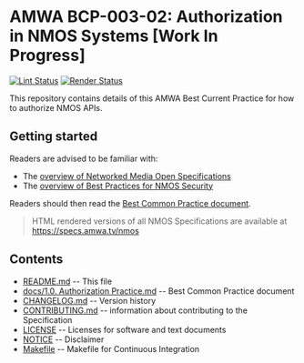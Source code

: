 # AMWA BCP-003-02: Authorization in NMOS Systems \[Work In Progress\]

[![Lint Status](https://github.com/AMWA-TV/nmos-authorization-practice/workflows/Lint/badge.svg)](https://github.com/AMWA-TV/nmos-authorization-practice/actions?query=workflow%3ALint)
[![Render Status](https://github.com/AMWA-TV/nmos-authorization-practice/workflows/Render/badge.svg)](https://github.com/AMWA-TV/nmos-authorization-practice/actions?query=workflow%3ARender)

This repository contains details of this AMWA Best Current Practice for how to authorize NMOS APIs.

## Getting started

Readers are advised to be familiar with:

- The [overview of Networked Media Open Specifications](https://specs.amwa.tv/nmos)
- The [overview of Best Practices for NMOS Security](https://specs.amwa.tv/bcp-003)

Readers should then read the [Best Common Practice document](docs/1.0.%20Authorization%20Practice.md).

> HTML rendered versions of all NMOS Specifications are available at <https://specs.amwa.tv/nmos>

## Contents

- [README.md](README.md) -- This file
- [docs/1.0. Authorization Practice.md](docs/1.0.%20Authorization%20Practice.md) -- Best Common Practice document
- [CHANGELOG.md](CHANGELOG.md) -- Version history
- [CONTRIBUTING.md](CONTRIBUTING.md) -- information about contributing to the Specification
- [LICENSE](LICENSE) -- Licenses for software and text documents
- [NOTICE](NOTICE) -- Disclaimer
- [Makefile](Makefile) -- Makefile for Continuous Integration

